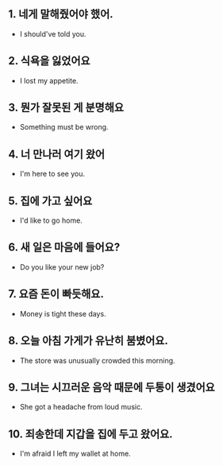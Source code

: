 ## 1. 네게 말해줬어야 했어.

- I should've told you.

## 2. 식욕을 잃었어요

- I lost my appetite.

## 3. 뭔가 잘못된 게 분명해요

- Something must be wrong.

## 4. 너 만나러 여기 왔어

- I'm here to see you.

## 5. 집에 가고 싶어요

- I'd like to go home.

## 6. 새 일은 마음에 들어요?

- Do you like your new job?

## 7. 요즘 돈이 빠듯해요.

- Money is tight these days.

## 8. 오늘 아침 가게가 유난히 붐볐어요.

- The store was unusually crowded this morning.

## 9. 그녀는 시끄러운 음악 때문에 두통이 생겼어요

- She got a headache from loud music.

## 10. 죄송한데 지갑을 집에 두고 왔어요.

- I'm afraid I left my wallet at home.
